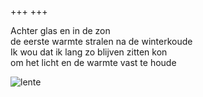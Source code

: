 +++
+++

Achter glas en in de zon \
de eerste warmte stralen na de winterkoude \
Ik wou dat ik lang zo blijven zitten kon \
om het licht en de warmte vast te houde

![lente](lente.jpg)
